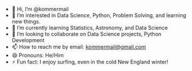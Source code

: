 - 👋 Hi, I’m @kommermail
- 👀 I’m interested in Data Science, Python, Problem Solving, and learning new things.
- 🌱 I’m currently learning Statistics, Astronomy, and Data Science
- 💞️ I’m looking to collaborate on Data Science projects, Python Development
- 📫 How to reach me by email: kommermail@gmail.com 
- 😄 Pronouns: He/Him
- ⚡ Fun fact: I enjoy surfing, even in the cold New England winter!

<!---
kommermail/kommermail is a ✨ special ✨ repository because its `README.md` (this file) appears on your GitHub profile.
You can click the Preview link to take a look at your changes.
--->
